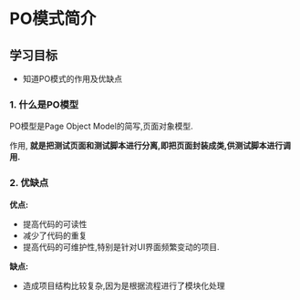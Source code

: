 # PO模式简介

## 学习目标

- 知道PO模式的作用及优缺点

### 1. 什么是PO模型

PO模型是Page Object Model的简写,页面对象模型. 

作用, **就是把测试页面和测试脚本进行分离,即把页面封装成类,供测试脚本进行调用.**

### 2. 优缺点

**优点:**

- 提高代码的可读性
- 减少了代码的重复
- 提高代码的可维护性,特别是针对UI界面频繁变动的项目.

**缺点:**

- 造成项目结构比较复杂,因为是根据流程进行了模块化处理

